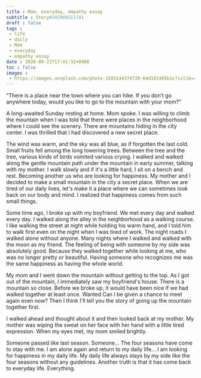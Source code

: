 ```yaml
---
title : Mom, everyday, empathy essay
subtitle : Story#202009211741
draft : false
tags :
 - life
 - daily
 - Mom
 - everyday
 - empathy essay
date : 2020-09-21T17:41:32+0900
toc : false
images : 
 - https://images.unsplash.com/photo-1585144374720-64d181405b1c?ixlib=rb-1.2.1&q=85&fm=jpg&crop=entropy&cs=srgb&ixid=eyJhcHBfaWQiOjE1NTU0OX0
---
```

“There is a place near the town where you can hike. If you don’t go anywhere today, would you like to go to the mountain with your mom?”  

A long-awaited Sunday resting at home. Mom spoke. I was willing to climb the mountain when I was told that there were places in the neighborhood where I could see the scenery. There are mountains hiding in the city center. I was thrilled that I had discovered a new secret place.  

The wind was warm, and the sky was all blue, as if forgotten the last cold. Small fruits fell among the long towering trees. Between the tree and the tree, various kinds of birds vomited various crying. I walked and walked along the gentle mountain path under the mountain in early summer, talking with my mother. I walk slowly and if it's a little hard, I sit on a bench and rest. Becoming another us who are looking for happiness. My mother and I decided to make a small mountain in the city a secret place. When we are tired of our daily lives, let's make it a place where we can sometimes look back on our body and mind. I realized that happiness comes from such small things.  

Some time ago, I broke up with my boyfriend. We met every day and walked every day. I walked along the alley in the neighborhood as a walking course. I like walking the street at night while holding his warm hand, and I told him to walk first even on the night when I was tired of work. The night roads I walked alone without anyone. Many nights where I walked and walked with the moon as my friend. The feeling of being with someone by my side was absolutely good. Because they walked together while looking at me, who was no longer pretty or beautiful. Having someone who recognizes me was the same happiness as having the whole world.  

My mom and I went down the mountain without getting to the top. As I got out of the mountain, I immediately saw my boyfriend's house. There is a mountain so close. Before we broke up, it would have been nice if we had walked together at least once. Wanted Can I be given a chance to meet again even now? Then I think I'll tell you the story of going up the mountain together first.  

I walked ahead and thought about it and then looked back at my mother. My mother was wiping the sweat on her face with her hand with a little tired expression. When my eyes met, my mom smiled brightly.  

Someone passed like last season. Someone... The four seasons have come to stay with me. I am alone again and return to my daily life... I am looking for happiness in my daily life. My daily life always stays by my side like the four seasons without any guidelines. Another truth is that it has come back to everyday life. Everything.